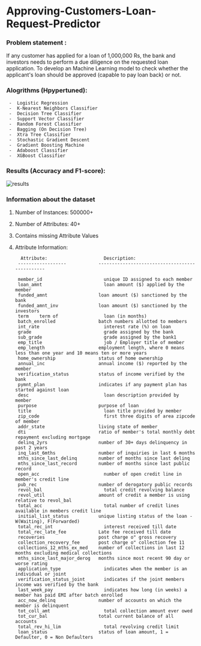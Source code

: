 # Approving-Customers-Loan-Request-Predictor


### Problem statement :
If any customer has applied for a loan of 1,000,000 Rs, the bank and investors needs to perform a due diligence on the requested loan application. To develop an Machine Learning model to check whether the applicant's loan should be approved (capable to pay loan back) or not.



### Alogrithms (Hpypertuned):
     -  Logistic Regression
     -  K-Nearest Neighbors Classifier
     -  Decision Tree Classifier
     -  Support Vector Classifier
     -  Random Forest Classifier
     -  Bagging (On Decision Tree)
     -  Xtra Tree Classifier
     -  Stochastic Gradient Descent
     -  Gradient Boosting Machine
     -  Adaboost Classifier
     -  XGBoost Classifier
     
     
     
     
 ### Results (Accuracy and F1-score):
 
 ![results](https://user-images.githubusercontent.com/47252506/68310027-5908bb80-00d5-11ea-8a96-17073cc527f6.png)





### Information about the dataset ####

1. Number of Instances: 500000+ 

2. Number of Attributes: 40+

3. Contains missing Attribute Values

4. Attribute Information:

         Attribute:                     Description:
        ------------------            -----------------------------------------------
        
        member_id	                    unique ID assigned to each member
        loan_amnt	                    loan amount ($) applied by the member
        funded_amnt	                  loan amount ($) sanctioned by the bank
        funded_amnt_inv	              loan amount ($) sanctioned by the investors
        term	term of                 loan (in months)
        batch_enrolled	              batch numbers allotted to members
        int_rate	                    interest rate (%) on loan
        grade	                        grade assigned by the bank
        sub_grade	                    grade assigned by the bank1
        emp_title	                    job / Employer title of member
        emp_length	                  employment length, where 0 means less than one year and 10 means ten or more years
        home_ownership	              status of home ownership
        annual_inc	                  annual income ($) reported by the member
        verification_status	          status of income verified by the bank
        pymnt_plan	                  indicates if any payment plan has started against loan
        desc	                        loan description provided by member
        purpose	                      purpose of loan
        title	                        loan title provided by member
        zip_code	                    first three digits of area zipcode of member
        addr_state	                  living state of member
        dti	                          ratio of member's total monthly debt repayment excluding mortgage
        delinq_2yrs	                  number of 30+ days delinquency in past 2 years
        inq_last_6mths	              number of inquiries in last 6 months
        mths_since_last_delinq	      number of months since last delinq
        mths_since_last_record	      number of months since last public record
        open_acc	                    number of open credit line in member's credit line
        pub_rec	                      number of derogatory public records
        revol_bal	                    total credit revolving balance
        revol_util	                  amount of credit a member is using relative to revol_bal
        total_acc	                    total number of credit lines available in members credit line
        initial_list_status	          unique listing status of the loan - W(Waiting), F(Forwarded)
        total_rec_int	                interest received till date
        total_rec_late_fee	          Late fee received till date	
        recoveries	                  post charge o" gross recovery
        collection_recovery_fee	      post charge o" collection fee	11
        collections_12_mths_ex_med	  number of collections in last 12 months excluding medical collections
        mths_since_last_major_derog	  months since most recent 90 day or worse rating
        application_type	            indicates when the member is an individual or joint
        verification_status_joint	    indicates if the joint members income was verified by the bank
        last_week_pay	                indicates how long (in weeks) a member has paid EMI after batch enrolled
        acc_now_delinq	              number of accounts on which the member is delinquent
        tot_coll_amt	                total collection amount ever owed
        tot_cur_bal	                  total current balance of all accounts
        total_rev_hi_lim	            total revolving credit limit
        loan_status	                  status of loan amount, 1 = Defaulter, 0 = Non Defaulters
